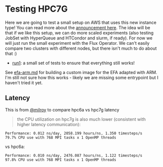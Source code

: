 # Testing HPC7G

Here we are going to test a small setup on AWS that uses this new instance type!
You can read more about the [announcement here](https://aws.amazon.com/blogs/aws/new-amazon-ec2-hpc7g-instances-powered-by-aws-graviton3e-processors-optimized-for-high-performance-computing-workloads/). The idea will be that if we like this setup, we can do more scaled
experiments (also testing JobSet with HyperQueue and HTCondor and slurm, if ready).
For now we will just run the small experiment with the Flux Operator.
We can't easily compare two clusters with different nodes, but there isn't much
to do about that :)

 - [run1](run1): a small set of tests to ensure that everything still works!


See [efa-arm.md](efa-arm.md) for building a custom image for the EFA adapted with ARM.
I'm still not sure how this works - likely we are missing some entrypoint but I haven't tried
it yet. 
 
## Latency

This is from [@milroy](https://github.com/milroy) to compare hpc6a vs hpc7g latency

> the CPU utilization on hpc7g is also much lower (consistent with higher latency communication):

```console
Performance: 0.012 ns/day, 2058.199 hours/ns, 1.350 timesteps/s
79.7% CPU use with 768 MPI tasks x 1 OpenMP threads
```
vs hpc6a:

```console
Performance: 0.010 ns/day, 2476.087 hours/ns, 1.122 timesteps/s
97.8% CPU use with 768 MPI tasks x 1 OpenMP threads
```

